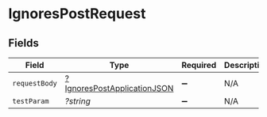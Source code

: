 # IgnoresPostRequest


## Fields

| Field                                                                                | Type                                                                                 | Required                                                                             | Description                                                                          |
| ------------------------------------------------------------------------------------ | ------------------------------------------------------------------------------------ | ------------------------------------------------------------------------------------ | ------------------------------------------------------------------------------------ |
| `requestBody`                                                                        | [?IgnoresPostApplicationJSON](../../models/operations/IgnoresPostApplicationJSON.md) | :heavy_minus_sign:                                                                   | N/A                                                                                  |
| `testParam`                                                                          | *?string*                                                                            | :heavy_minus_sign:                                                                   | N/A                                                                                  |